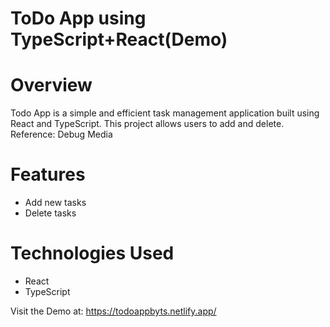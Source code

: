 # ToDo App using TypeScript+React(Demo)

# Overview

Todo App is a simple and efficient task management application built using React and TypeScript. This project allows users to add and delete. Reference: Debug Media

# Features

- Add new tasks
- Delete tasks

# Technologies Used

- React
- TypeScript

Visit the Demo at: https://todoappbyts.netlify.app/
